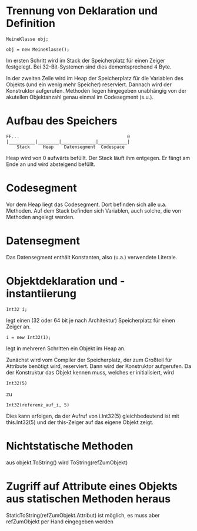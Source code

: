 # Trennung von Deklaration und Definition

	MeineKlasse obj;

	obj = new MeineKlasse();

Im ersten Schritt wird im Stack der Speicherplatz für einen Zeiger
festgelegt. Bei 32-Bit-Systemen sind dies dementsprechend 4 Byte.

In der zweiten Zeile wird im Heap der Speicherplatz für die Variablen
des Objekts (und ein wenig mehr Speicher) reserviert. Dannach wird
der Konstruktor aufgerufen. Methoden liegen hingegeben unabhängig von der akutellen Objektanzahl genau einmal im Codesegment (s.u.).

# Aufbau des Speichers

	FF...										  0
	|__________|________|_____________|___________|
		Stack	  Heap	  Datensegment	Codespace

Heap wird von 0 aufwärts befüllt.
Der Stack läuft ihm entgegen. Er fängt am Ende an und wird absteigend befüllt.

# Codesegment

Vor dem Heap liegt das Codesegment. Dort befinden sich alle u.a. Methoden.
Auf dem Stack befinden sich Variablen, auch solche, die von Methoden
angelegt werden.

# Datensegment

Das Datensegment enthält Konstanten, also (u.a.) verwendete Literale.

# Objektdeklaration und -instantiierung

	Int32 i;

legt einen (32 oder 64 bit je nach Architektur) Speicherplatz für einen Zeiger an.

	i = new Int32(1);

legt in mehreren Schritten ein Objekt im Heap an.

Zunächst wird vom Compiler der Speicherplatz, der zum Großteil für Attribute benötigt wird, reserviert. Dann wird der Konstruktor aufgerufen. Da der Konstruktur das Objekt kennen muss, welches er initialisiert, wird

	Int32(5)

zu

	Int32(referenz_auf_i, 5)

Dies kann erfolgen, da der Aufruf von i.Int32(5) gleichbedeutend ist mit this.Int32(5) und der this-Zeiger auf das eigene Objekt zeigt.


# Nichtstatische Methoden

aus objekt.ToString() wird ToString(refZumObjekt)

# Zugriff auf Attribute eines Objekts aus statischen Methoden heraus

StaticToString(refZumObjekt.Attribut) ist möglich, es muss aber refZumObjekt per Hand eingegeben werden 